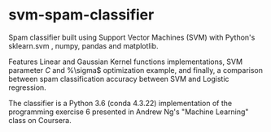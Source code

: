 # svm-spam-classifier
Spam classifier built using Support Vector Machines (SVM) with Python's sklearn.svm , numpy, pandas and matplotlib.

Features Linear and Gaussian Kernel functions implementations, SVM parameter $C$ and %\sigma$ optimization example, and finally, a comparison between spam classification accuracy between SVM and Logistic regression.

The classifier is a Python 3.6 (conda 4.3.22) implementation of the programming exercise 6 presented in Andrew Ng's "Machine Learning" class on Coursera.
